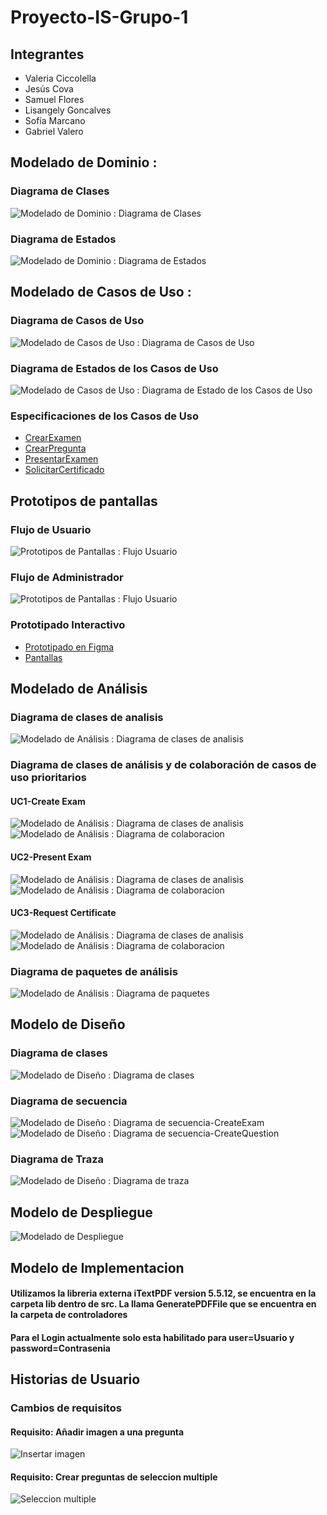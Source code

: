 # Proyecto-IS-Grupo-1
## Integrantes
* Valeria Ciccolella
* Jesús Cova
* Samuel Flores
* Lisangely Goncalves
* Sofía Marcano
* Gabriel Valero
## Modelado de Dominio : 
### Diagrama de Clases
![Modelado de Dominio : Diagrama de Clases](out/docs/scenariosView/DomainClassDiagram/Project-ClassDiagram.png)
### Diagrama de Estados
![Modelado de Dominio : Diagrama de Estados](out/docs/scenariosView/StateDiagram/Project-StateDiagram.png)
## Modelado de Casos de Uso : 
### Diagrama de Casos de Uso
![Modelado de Casos de Uso : Diagrama de Casos de Uso](out/docs/scenariosView/UseCaseDiagram/Project-UseCaseDiagram.png)
### Diagrama de Estados de los Casos de Uso
![Modelado de Casos de Uso : Diagrama de Estado de los Casos de Uso](out/docs/scenariosView/UseCaseStateDiagram/Project-UseCaseStateDiagram.png)
### Especificaciones de los Casos de Uso
- [CrearExamen](/docs/scenariosView/useCases/CUCrearExamen.pdf)
- [CrearPregunta](/docs/scenariosView/useCases/CUCrearPregunta.pdf)
- [PresentarExamen](/docs/scenariosView/useCases/CUPresentarExamen.pdf)
- [SolicitarCertificado](/docs/scenariosView/useCases/CUSolicitarCertificado.pdf)
## Prototipos de pantallas
### Flujo de Usuario
![Prototipos de Pantallas : Flujo Usuario](out/docs/prototypeModel/FlujoUser.png)
### Flujo de Administrador
![Prototipos de Pantallas : Flujo Usuario](out/docs/prototypeModel/FlujoAdmin.png)      
### Prototipado Interactivo
- [Prototipado en Figma](https://www.figma.com/proto/t3JwDM1Ml5MX22OzwAK5At/Modelo-de-Prototipos-IS---Grupo-1?page-id=0%3A1&type=design&node-id=1-2&viewport=-156%2C482%2C0.15&t=mA4RJ4fKFYQQwOEy-1&scaling=min-zoom&starting-point-node-id=1%3A2&show-proto-sidebar=1&mode=design)
- [Pantallas](/out/docs/PROTOTYPES.md)

## Modelado de Análisis
### Diagrama de clases de analisis
![Modelado de Análisis : Diagrama de clases de analisis](out/docs/logicalView/analysisView/Analysis-ClassDiagram/Analysis-ClassDiagram.png)

### Diagrama de clases de análisis y de colaboración de casos de uso prioritarios
#### UC1-Create Exam
![Modelado de Análisis : Diagrama de clases de analisis](out/docs/logicalView/analysisView/UC-CreateExam-analysisClassDiagram/UC-CreateExam-analysisClassDiagram.png)
![Modelado de Análisis : Diagrama de colaboracion](out/docs/logicalView/analysisView/UC-CreateExam-comunicationDiagram/UC-CreateExam-comunicationDiagram.png)

#### UC2-Present Exam
![Modelado de Análisis : Diagrama de clases de analisis](out/docs/logicalView/analysisView/UC-presentExam-analysisClassDiagram/Clasesdeanalisis.png)
![Modelado de Análisis : Diagrama de colaboracion](out/docs/logicalView/analysisView/UC-presentExam-comunicationDiagram/Clasesdeanalisis.png)

#### UC3-Request Certificate
![Modelado de Análisis : Diagrama de clases de analisis](out/docs/logicalView/analysisView/UC-requestCetificate-analysisClassDiagram/UC-requestCertificate-analysisClassDiagram.png)
![Modelado de Análisis : Diagrama de colaboracion](out/docs/logicalView/analysisView/UC-requestCertificate-analysisCommunicationDiagram/UC-requestCertificate-analysisCommunicationDiagram.png)

### Diagrama de paquetes de análisis
![Modelado de Análisis : Diagrama de paquetes](out/docs/logicalView/analysisView/Analysis-PackageDiagram/Analysis-PackageDiagram.png)

## Modelo de Diseño

### Diagrama de clases
![Modelado de Diseño : Diagrama de clases](out/docs/logicalView/desingView/classDesign/Design-CreateExamClassDiagram/Design-ClassDiagram.png)

### Diagrama de secuencia
![Modelado de Diseño : Diagrama de secuencia-CreateExam](out/docs/logicalView/desingView/classDesign/UC-CreateExam-SequenceDiagram/UC-CreateExam-SequenceDiagram.png)
![Modelado de Diseño : Diagrama de secuencia-CreateQuestion](out/docs/logicalView/desingView/classDesign/UC-CreateQuestion-SequenceDiagram¡/UC-CreateQuestion-SequenceDiagram¡.png)

### Diagrama de Traza
![Modelado de Diseño : Diagrama de traza](out/docs/logicalView/desingView/packageDesign/Design-TraceDiagram/Design-Analysis-TraceDiagram.png)

## Modelo de Despliegue
![Modelado de Despliegue](out/docs/logicalView/desingView/architectureDesign/DeployDiagram/deployDiagram.png)

## Modelo de Implementacion
#### Utilizamos la libreria externa iTextPDF version 5.5.12, se encuentra en la carpeta lib dentro de src. La llama  GeneratePDFFile que se encuentra en la carpeta de controladores

#### Para el Login actualmente solo esta habilitado para user=Usuario y password=Contrasenia


## Historias de Usuario
### Cambios de requisitos
#### Requisito: Añadir imagen a una pregunta
![Insertar imagen](out/docs/Historias_de_Usuario/Historia_de_Usuario_Insertar_Imagen.png)

#### Requisito: Crear preguntas de seleccion multiple
![Seleccion multiple](out/docs/Historias_de_Usuario/Historia_de_Usuario_Selección_Multiple.png)